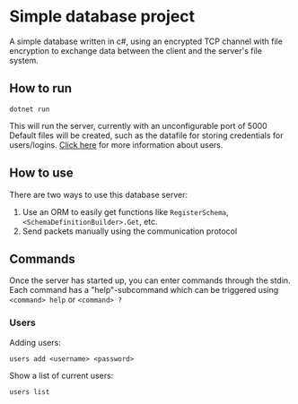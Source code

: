 # Simple database project
A simple database written in c#, using an encrypted TCP channel with file encryption to exchange data between the client and the server's file system.


## How to run
```shell
dotnet run
```
This will run the server, currently with an unconfigurable port of 5000 <br>
Default files will be created, such as the datafile for storing credentials for users/logins.
[Click here](#users) for more information about users.

## How to use
There are two ways to use this database server:
1. Use an ORM to easily get functions like `RegisterSchema`, `<SchemaDefinitionBuilder>.Get`, etc.
2. Send packets manually using the communication protocol

## Commands
Once the server has started up, you can enter commands through the stdin.
Each command has a "help"-subcommand which can be triggered using `<command> help` or `<command> ?`
### Users
Adding users:
```shell
users add <username> <password>
```

Show a list of current users:
```shell
users list
```